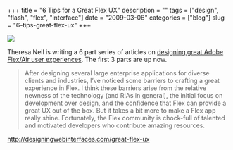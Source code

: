 +++
title = "6 Tips for a Great Flex UX"
description = ""
tags = ["design", "flash", "flex", "interface"]
date = "2009-03-06"
categories = ["blog"]
slug = "6-tips-great-flex-ux"
+++



  <div class="notebook-screenshot"><a href="http://designingwebinterfaces.com/great-flex-ux"><img id='bluga-thumbnail-1518' class='bluga-thumbnail large' src='http://media.konigi.com/bluga/
wt49b12cd8247b6_0.jpg'/></a></div><p>Theresa Neil is writing a 6 part series of articles on <a href="http://designingwebinterfaces.com/great-flex-ux">designing great Adobe Flex/Air user experiences</a>. The first 3 parts are up now.</p>
<blockquote><p>After designing several large enterprise applications for diverse clients and industries, I’ve noticed some barriers to crafting a great experience in Flex. I think these barriers arise from the relative newness of the technology (and RIAs in general), the initial focus on development over design, and the confidence that Flex can provide a great UX out of the box. But it takes a bit more to make a Flex app really shine. Fortunately, the Flex community is chock-full of talented and motivated developers who contribute amazing resources.</p></blockquote>
    
  <a href="http://designingwebinterfaces.com/great-flex-ux">http://designingwebinterfaces.com/great-flex-ux</a>
